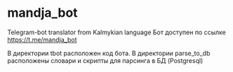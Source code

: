 # mandja_bot
Telegram-bot translator from Kalmykian language
Бот доступен по ссылке https://t.me/mandja_bot

В директории tbot расположен код бота.
В директории parse_to_db расположены словари и скрипты для парсинга в БД (Postgresql)
